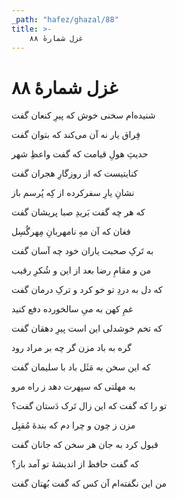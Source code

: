 ```yaml
---
_path: "hafez/ghazal/88"
title: >-
    غزل شمارهٔ ۸۸
---
```

# غزل شمارهٔ ۸۸

<div class="b" id="bn1"><div class="m1"><p>شنیده‌ام سخنی خوش که پیرِ کنعان گفت</p></div>
<div class="m2"><p>فِراق یار نه آن می‌کند که بتوان گفت</p></div></div>
<div class="b" id="bn2"><div class="m1"><p>حدیثِ هولِ قیامت که گفت واعظِ شهر</p></div>
<div class="m2"><p>کنایتیست که از روزگارِ هجران گفت</p></div></div>
<div class="b" id="bn3"><div class="m1"><p>نشانِ یارِ سفرکرده از کِه پُرسم باز</p></div>
<div class="m2"><p>که هر چه گفت بَریدِ صبا پریشان گفت</p></div></div>
<div class="b" id="bn4"><div class="m1"><p>فغان که آن مهِ نامهربانِ مِهرگُسِل</p></div>
<div class="m2"><p>به تَرکِ صحبت یاران خود چه آسان گفت</p></div></div>
<div class="b" id="bn5"><div class="m1"><p>من و مقامِ رضا بعد از این و شُکرِ رقیب</p></div>
<div class="m2"><p>که دل به دردِ تو خو کرد و ترکِ درمان گفت</p></div></div>
<div class="b" id="bn6"><div class="m1"><p>غمِ کهن به میِ سالخورده دفع کنید</p></div>
<div class="m2"><p>که تخم خوشدلی این است پیرِ دهقان گفت</p></div></div>
<div class="b" id="bn7"><div class="m1"><p>گره به باد مزن گر چه بر مراد رود</p></div>
<div class="m2"><p>که این سخن به مَثَل باد با سلیمان گفت</p></div></div>
<div class="b" id="bn8"><div class="m1"><p>به مهلتی که سپهرت دهد ز راه مرو</p></div>
<div class="m2"><p>تو را که گفت که این زال تَرک دَستان گفت؟</p></div></div>
<div class="b" id="bn9"><div class="m1"><p>مزن ز چون و چرا دم که بندهٔ مُقبِل</p></div>
<div class="m2"><p>قبول کرد به جان هر سخن که جانان گفت</p></div></div>
<div class="b" id="bn10"><div class="m1"><p>که گفت حافظ از اندیشهٔ تو آمد باز؟</p></div>
<div class="m2"><p>من این نگفته‌ام آن کس که گفت بُهتان گفت</p></div></div>
